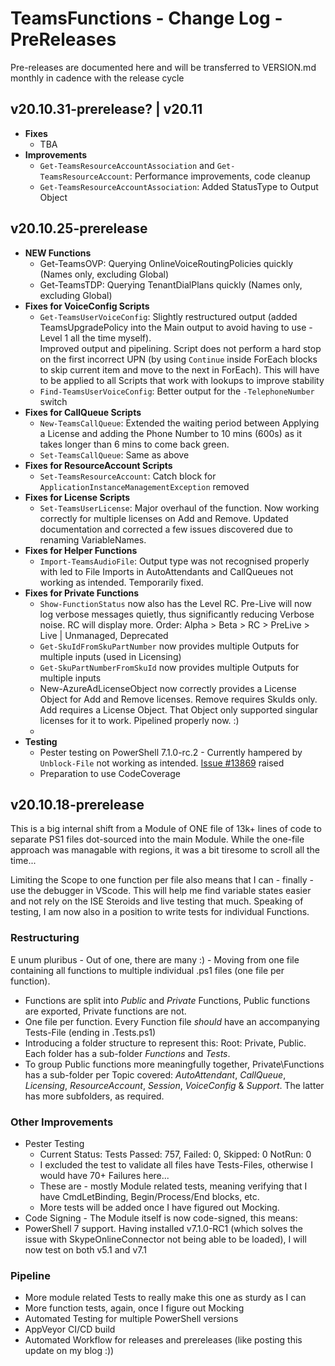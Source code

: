 ﻿# TeamsFunctions - Change Log - PreReleases

Pre-releases are documented here and will be transferred to VERSION.md monthly in cadence with the release cycle

## v20.10.31-prerelease? | v20.11

- **Fixes**
  - TBA
- **Improvements**
  - `Get-TeamsResourceAccountAssociation` and `Get-TeamsResourceAccount`: Performance improvements, code cleanup
  - `Get-TeamsResourceAccountAssociation`: Added StatusType to Output Object

## v20.10.25-prerelease

- **NEW Functions**
  - Get-TeamsOVP: Querying OnlineVoiceRoutingPolicies quickly (Names only, excluding Global)
  - Get-TeamsTDP: Querying TenantDialPlans quickly (Names only, excluding Global)
- **Fixes for VoiceConfig Scripts**
  - `Get-TeamsUserVoiceConfig`: Slightly restructured output (added TeamsUpgradePolicy into the Main output to avoid having to use -Level 1 all the time myself). <br />Improved output and pipelining. Script does not perform a hard stop on the first incorrect UPN (by using `Continue` inside ForEach blocks to skip current item and move to the next in ForEach). This will have to be applied to all Scripts that work with lookups to improve stability
  - `Find-TeamsUserVoiceConfig`: Better output for the `-TelephoneNumber` switch
- **Fixes for CallQueue Scripts**
  - `New-TeamsCallQueue`: Extended the waiting period between Applying a License and adding the Phone Number to 10 mins (600s) as it takes longer than 6 mins to come back green.
  - `Set-TeamsCallQueue`: Same as above
- **Fixes for ResourceAccount Scripts**
  - `Set-TeamsResourceAccount`: Catch block for `ApplicationInstanceManagementException` removed
- **Fixes for License Scripts**
  - `Set-TeamsUserLicense`: Major overhaul of the function. Now working correctly for multiple licenses on Add and Remove. Updated documentation and corrected a few issues discovered due to renaming VariableNames.
- **Fixes for Helper Functions**
  - `Import-TeamsAudioFile`: Output type was not recognised properly with led to File Imports in AutoAttendants and CallQueues not working as intended. Temporarily fixed.
- **Fixes for Private Functions**
  - `Show-FunctionStatus` now also has the Level RC. Pre-Live will now log verbose messages quietly, thus significantly reducing Verbose noise. RC will display more. Order: Alpha > Beta > RC > PreLive > Live | Unmanaged, Deprecated
  - `Get-SkuIdFromSkuPartNumber` now provides multiple Outputs for multiple inputs (used in Licensing)
  - `Get-SkuPartNumberFromSkuId` now provides multiple Outputs for multiple inputs
  - New-AzureAdLicenseObject now correctly provides a License Object for Add and Remove licenses. Remove requires SkuIds only. Add requires a License Object. That Object only supported singular licenses for it to work. Pipelined properly now. :)
  -
- **Testing**
  - Pester testing on PowerShell 7.1.0-rc.2 - Currently hampered by `Unblock-File` not working as intended. [Issue #13869](https://github.com/PowerShell/PowerShell/issues/13869) raised
  - Preparation to use CodeCoverage

## v20.10.18-prerelease

This is a big internal shift from a Module of ONE file of 13k+ lines of code to separate PS1 files dot-sourced into the main Module.
While the one-file approach was managable with regions, it was a bit tiresome to scroll all the time...

Limiting the Scope to one function per file also means that I can - finally - use the debugger in VScode. This will help me find variable states easier and not rely on the ISE Steroids and live testing that much. Speaking of testing, I am now also in a position to write tests for individual Functions.

### Restructuring

E unum pluribus - Out of one, there are many :) - Moving from one file containing all functions to multiple individual .ps1 files (one file per function).

- Functions are split into *Public* and *Private* Functions, Public functions are exported, Private functions are not.
- One file per function. Every Function file *should* have an accompanying Tests-File (ending in .Tests.ps1)
- Introducing a folder structure to represent this: Root: Private, Public. Each folder has a sub-folder *Functions* and *Tests*.
- To group Public functions more meaningfully together, Private\Functions has a sub-folder per Topic covered: *AutoAttendant*, *CallQueue*, *Licensing*, *ResourceAccount*, *Session*, *VoiceConfig* & *Support*. The latter has more subfolders, as required.

### Other Improvements

- Pester Testing
  - Current Status: Tests Passed: 757, Failed: 0, Skipped: 0 NotRun: 0
  - I excluded the test to validate all files have Tests-Files, otherwise I would have 70+ Failures here...
  - These are - mostly Module related tests, meaning verifying that I have CmdLetBinding, Begin/Process/End blocks, etc.
  - More tests will be added once I have figured out Mocking.
- Code Signing - The Module itself is now code-signed, this means:
- PowerShell 7 support. Having installed v7.1.0-RC1 (which solves the issue with SkypeOnlineConnector not being able to be loaded), I will now test on both v5.1 and v7.1

### Pipeline

- More module related Tests to really make this one as sturdy as I can
- More function tests, again, once I figure out Mocking
- Automated Testing for multiple PowerShell versions
- AppVeyor CI/CD build
- Automated Workflow for releases and prereleases (like posting this update on my blog :))
